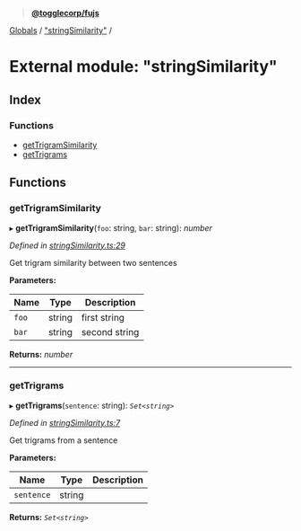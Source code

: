 > **[@togglecorp/fujs](../README.md)**

[Globals](../globals.md) / ["stringSimilarity"](_stringsimilarity_.md) /

# External module: "stringSimilarity"

## Index

### Functions

* [getTrigramSimilarity](_stringsimilarity_.md#gettrigramsimilarity)
* [getTrigrams](_stringsimilarity_.md#gettrigrams)

## Functions

###  getTrigramSimilarity

▸ **getTrigramSimilarity**(`foo`: string, `bar`: string): *number*

*Defined in [stringSimilarity.ts:29](https://github.com/toggle-corp/fujs/blob/6346fe3/src/stringSimilarity.ts#L29)*

Get trigram similarity between two sentences

**Parameters:**

Name | Type | Description |
------ | ------ | ------ |
`foo` | string | first string |
`bar` | string | second string  |

**Returns:** *number*

___

###  getTrigrams

▸ **getTrigrams**(`sentence`: string): *`Set<string>`*

*Defined in [stringSimilarity.ts:7](https://github.com/toggle-corp/fujs/blob/6346fe3/src/stringSimilarity.ts#L7)*

Get trigrams from a sentence

**Parameters:**

Name | Type | Description |
------ | ------ | ------ |
`sentence` | string |   |

**Returns:** *`Set<string>`*
